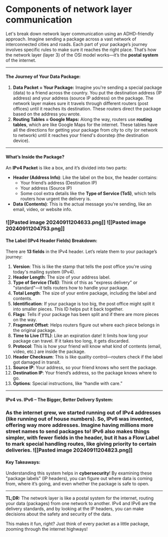 # Components of network layer communication

Let's break down network layer communication using an ADHD-friendly approach. Imagine sending a package across a vast network of interconnected cities and roads. Each part of your package’s journey involves specific rules to make sure it reaches the right place. That’s how the network layer (layer 3) of the OSI model works—it’s the **postal system** of the internet.

***

#### The Journey of Your Data Package:

1. **Data Packet = Your Package:** Imagine you're sending a special package (data) to a friend across the country. You put the destination address (IP address) and your address (source IP address) on the package. The network layer makes sure it travels through different routers (post offices) until it reaches its destination. These routers direct the package based on the address you wrote.
2. **Routing Tables = Google Maps:** Along the way, routers use **routing tables**, which are like Google Maps for the internet. These tables have all the directions for getting your package from city to city (or network to network) until it reaches your friend's doorstep (the destination device).

***

#### What’s Inside the Package?

An **IPv4 Packet** is like a box, and it’s divided into two parts:

* **Header (Address Info)**: Like the label on the box, the header contains:
  * Your friend’s address (Destination IP)
  * Your address (Source IP)
  * Some cool extra details like the **Type of Service (ToS)**, which tells routers how urgent the delivery is.
* **Data (Contents)**: This is the actual message you're sending, like an email, video, or website info.

### !\[\[Pasted image 20240911204633.png]] !\[\[Pasted image 20240911204753.png]]

#### The Label (IPv4 Header Fields) Breakdown:

There are **13 fields** in the IPv4 header. Let’s relate them to your package’s journey:

1. **Version**: This is like the stamp that tells the post office you're using today's mailing system (IPv4).
2. **Header Length**: The size of your address label.
3. **Type of Service (ToS)**: Think of this as "express delivery" or "standard"—it tells routers how to handle your package.
4. **Total Length**: The size of your entire package, including the label and contents.
5. **Identification**: If your package is too big, the post office might split it into smaller pieces. This ID helps put it back together.
6. **Flags**: Tells if your package has been split and if there are more pieces on the way.
7. **Fragment Offset**: Helps routers figure out where each piece belongs in the original package.
8. **Time to Live (TTL)**: Like an expiration date! It limits how long your package can travel. If it takes too long, it gets discarded.
9. **Protocol**: This is how your friend will know what kind of contents (email, video, etc.) are inside the package.
10. **Header Checksum**: This is like quality control—routers check if the label got damaged in transit.
11. **Source IP**: Your address, so your friend knows who sent the package.
12. **Destination IP**: Your friend’s address, so the package knows where to go.
13. **Options**: Special instructions, like “handle with care.”

***

#### IPv4 vs. IPv6 – The Bigger, Better Delivery System:

### As the internet grew, we started running out of IPv4 addresses (like running out of house numbers). So, IPv6 was invented, offering way more addresses. Imagine having millions more street names to send packages to! IPv6 also makes things simpler, with fewer fields in the header, but it has a **Flow Label** to mark special handling routes, like giving priority to certain deliveries. !\[\[Pasted image 20240911204823.png]]

#### Key Takeaways:

Understanding this system helps in **cybersecurity**! By examining these "package labels" (IP headers), you can figure out where data is coming from, where it’s going, and even whether the package is safe to open.

***

**TL;DR:** The network layer is like a postal system for the internet, routing your data (packages) from one network to another. IPv4 and IPv6 are the delivery standards, and by looking at the IP headers, you can make decisions about the safety and security of the data.

This makes it fun, right? Just think of every packet as a little package, zooming through the internet highways!

